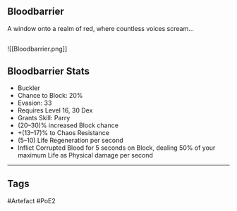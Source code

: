 ## Bloodbarrier
A window onto a realm of red,
where countless voices scream...
##
![[Bloodbarrier.png]]
## Bloodbarrier Stats
- Buckler
- Chance to Block: 20%
- Evasion: 33
- Requires Level 16, 30 Dex
- Grants Skill: Parry
- (20–30)% increased Block chance
- +(13–17)% to Chaos Resistance
- (5–10) Life Regeneration per second
- Inflict Corrupted Blood for 5 seconds on Block, dealing 50% of your maximum Life as Physical damage per second


---
## Tags
#Artefact
#PoE2